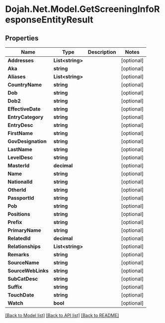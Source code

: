 # Dojah.Net.Model.GetScreeningInfoResponseEntityResult

## Properties

Name | Type | Description | Notes
------------ | ------------- | ------------- | -------------
**Addresses** | **List&lt;string&gt;** |  | [optional] 
**Aka** | **string** |  | [optional] 
**Aliases** | **List&lt;string&gt;** |  | [optional] 
**CountryName** | **string** |  | [optional] 
**Dob** | **string** |  | [optional] 
**Dob2** | **string** |  | [optional] 
**EffectiveDate** | **string** |  | [optional] 
**EntryCategory** | **string** |  | [optional] 
**EntryDesc** | **string** |  | [optional] 
**FirstName** | **string** |  | [optional] 
**GovDesignation** | **string** |  | [optional] 
**LastName** | **string** |  | [optional] 
**LevelDesc** | **string** |  | [optional] 
**MasterId** | **decimal** |  | [optional] 
**Name** | **string** |  | [optional] 
**NationalId** | **string** |  | [optional] 
**OtherId** | **string** |  | [optional] 
**PassportId** | **string** |  | [optional] 
**Pob** | **string** |  | [optional] 
**Positions** | **string** |  | [optional] 
**Prefix** | **string** |  | [optional] 
**PrimaryName** | **string** |  | [optional] 
**RelatedId** | **decimal** |  | [optional] 
**Relationships** | **List&lt;string&gt;** |  | [optional] 
**Remarks** | **string** |  | [optional] 
**SourceName** | **string** |  | [optional] 
**SourceWebLinks** | **string** |  | [optional] 
**SubCatDesc** | **string** |  | [optional] 
**Suffix** | **string** |  | [optional] 
**TouchDate** | **string** |  | [optional] 
**Watch** | **bool** |  | [optional] 

[[Back to Model list]](../README.md#documentation-for-models) [[Back to API list]](../README.md#documentation-for-api-endpoints) [[Back to README]](../README.md)

